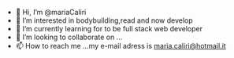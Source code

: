 - 👋 Hi, I’m @mariaCaliri
- 👀 I’m interested in bodybuilding,read and now develop
- 🌱 I’m currently learning for to be full stack web developer
- 💞️ I’m looking to collaborate on ...
- 📫 How to reach me ...my e-mail adress is maria.caliri@hotmail.it

<!---
mariaCaliri/mariaCaliri is a ✨ special ✨ repository because its `README.md` (this file) appears on your GitHub profile.
You can click the Preview link to take a look at your changes.
--->

